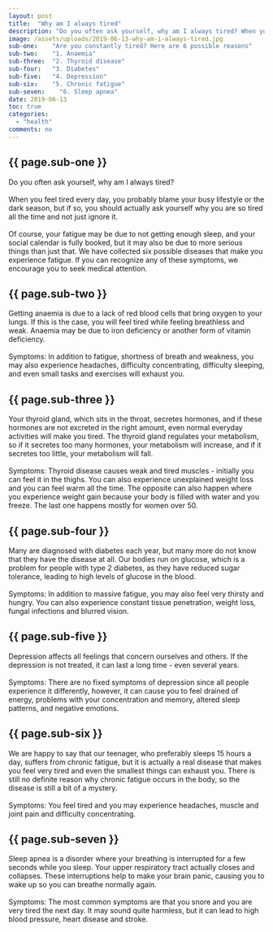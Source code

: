```yaml
---
layout: post
title:  "Why am I always tired"
description: "Do you often ask yourself, why am I always tired? When you feel tired every day, you probably blame your busy lifestyle or the dark season, but if so, you should actually ask yourself why you are so tired all the time and not just ignore it."
image: /assets/uploads/2019-06-13-why-am-i-always-tired.jpg
sub-one:    "Are you constantly tired? Here are 6 possible reasons"
sub-two:    "1. Anaemia"
sub-three:  "2. Thyroid disease"
sub-four:   "3. Diabetes"
sub-five:   "4. Depression"
sub-six:    "5. Chronic fatigue"
sub-seven:    "6. Sleep apnea"
date: 2019-06-13
toc: true
categories:
  - "health"
comments: no
---
```


<div class="row">
  <div class="col s12 m10 push-m1">

  <h2 class="section scrollspy" id="{{ page.sub-one }}">{{ page.sub-one }}</h2>

<p>
Do you often ask yourself, why am I always tired?
<br><br>
When you feel tired every day, you probably blame your busy lifestyle or the dark season, but if so, you should actually ask yourself why you are so tired all the time and not just ignore it.
<br><br>
Of course, your fatigue may be due to not getting enough sleep, and your social calendar is fully booked, but it may also be due to more serious things than just that. We have collected six possible diseases that make you experience fatigue. If you can recognize any of these symptoms, we encourage you to seek medical attention.
</p>

  </div>
</div>

<!--<img src="{{site.url}}{{site.assetpath}}two.jpg">-->

<div class="row">
  <div class="col s12 m10 push-m1">

  <h2 class="section scrollspy" id="{{ page.sub-two }}">{{ page.sub-two }}</h2>

<p>
Getting anaemia is due to a lack of red blood cells that bring oxygen to your lungs. If this is the case, you will feel tired while feeling breathless and weak. Anaemia may be due to iron deficiency or another form of vitamin deficiency.
<br><br>
Symptoms: In addition to fatigue, shortness of breath and weakness, you may also experience headaches, difficulty concentrating, difficulty sleeping, and even small tasks and exercises will exhaust you.
</p>

  </div>
</div>

<div class="row">
  <div class="col s12 m10 push-m1">

  <h2 class="section scrollspy" id="{{ page.sub-three }}">{{ page.sub-three }}</h2>

<p>
Your thyroid gland, which sits in the throat, secretes hormones, and if these hormones are not excreted in the right amount, even normal everyday activities will make you tired. The thyroid gland regulates your metabolism, so if it secretes too many hormones, your metabolism will increase, and if it secretes too little, your metabolism will fall.
<br><br>
Symptoms: Thyroid disease causes weak and tired muscles - initially you can feel it in the thighs. You can also experience unexplained weight loss and you can feel warm all the time. The opposite can also happen where you experience weight gain because your body is filled with water and you freeze. The last one happens mostly for women over 50.
</p>

  </div>
</div>

<div class="row">
  <div class="col s12 m10 push-m1">

  <h2 class="section scrollspy" id="{{ page.sub-four }}">{{ page.sub-four }}</h2>

<p>
Many are diagnosed with diabetes each year, but many more do not know that they have the disease at all. Our bodies run on glucose, which is a problem for people with type 2 diabetes, as they have reduced sugar tolerance, leading to high levels of glucose in the blood.
<br><br>
Symptoms: In addition to massive fatigue, you may also feel very thirsty and hungry. You can also experience constant tissue penetration, weight loss, fungal infections and blurred vision.
</p>

  </div>
</div>

<div class="row">
  <div class="col s12 m10 push-m1">

  <h2 class="section scrollspy" id="{{ page.sub-five }}">{{ page.sub-five }}</h2>

<p>
Depression affects all feelings that concern ourselves and others. If the depression is not treated, it can last a long time - even several years.
<br><br>
Symptoms: There are no fixed symptoms of depression since all people experience it differently, however, it can cause you to feel drained of energy, problems with your concentration and memory, altered sleep patterns, and negative emotions.
</p>

  </div>
</div>

<div class="row">
  <div class="col s12 m10 push-m1">

  <h2 class="section scrollspy" id="{{ page.sub-six }}">{{ page.sub-six }}</h2>

<p>
We are happy to say that our teenager, who preferably sleeps 15 hours a day, suffers from chronic fatigue, but it is actually a real disease that makes you feel very tired and even the smallest things can exhaust you. There is still no definite reason why chronic fatigue occurs in the body, so the disease is still a bit of a mystery.
<br><br>
Symptoms: You feel tired and you may experience headaches, muscle and joint pain and difficulty concentrating.
</p>

  </div>
</div>

<div class="row">
  <div class="col s12 m10 push-m1">

  <h2 class="section scrollspy" id="{{ page.sub-seven }}">{{ page.sub-seven }}</h2>

<p>
Sleep apnea is a disorder where your breathing is interrupted for a few seconds while you sleep. Your upper respiratory tract actually closes and collapses. These interruptions help to make your brain panic, causing you to wake up so you can breathe normally again.
<br><br>
Symptoms: The most common symptoms are that you snore and you are very tired the next day. It may sound quite harmless, but it can lead to high blood pressure, heart disease and stroke.
</p>

  </div>
</div>
